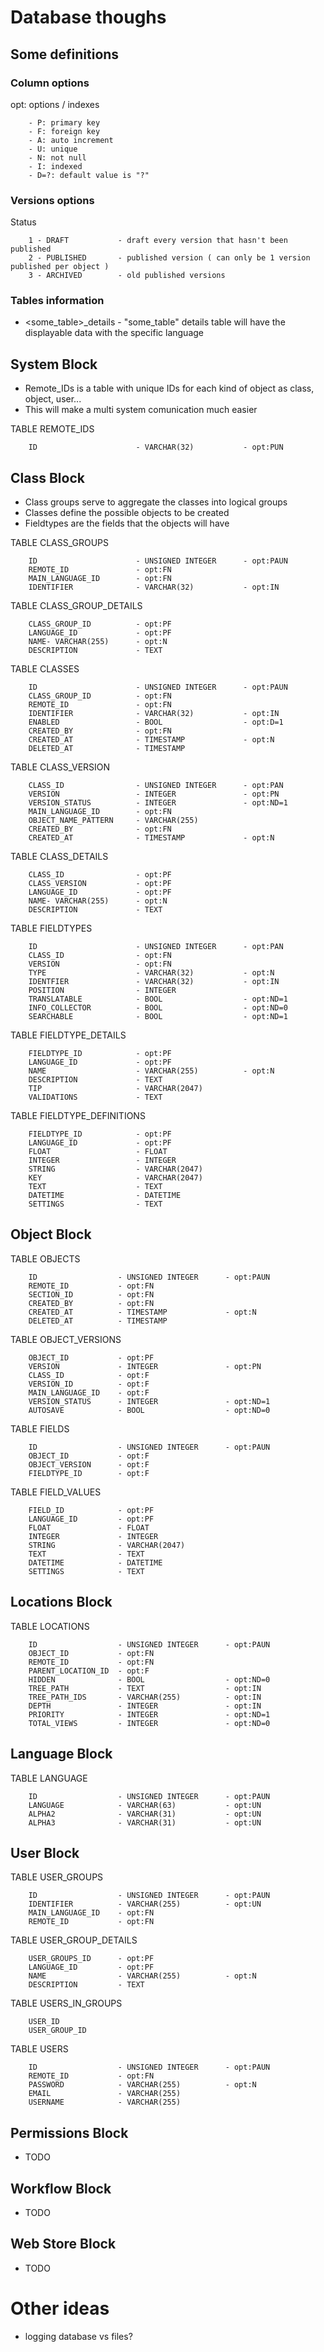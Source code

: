 # Database thoughs

## Some definitions

### Column options
opt: options / indexes
```
	- P: primary key
	- F: foreign key
	- A: auto increment
	- U: unique
	- N: not null
	- I: indexed
	- D=?: default value is "?"
```

### Versions options
Status
```
	1 - DRAFT			- draft every version that hasn't been published
	2 - PUBLISHED		- published version ( can only be 1 version published per object )
	3 - ARCHIVED		- old published versions
```

### Tables information
* <some_table>_details - "some_table" details table will have the displayable data with the specific language

## System Block

* Remote_IDs is a table with unique IDs for each kind of object as class, object, user...
* This will make a multi system comunication much easier


TABLE REMOTE_IDS
```
	ID						- VARCHAR(32)			- opt:PUN
```

## Class Block

* Class groups serve to aggregate the classes into logical groups
* Classes define the possible objects to be created
* Fieldtypes are the fields that the objects will have

TABLE CLASS_GROUPS
```
	ID						- UNSIGNED INTEGER		- opt:PAUN
	REMOTE_ID				- opt:FN
	MAIN_LANGUAGE_ID		- opt:FN
	IDENTIFIER				- VARCHAR(32)			- opt:IN
```

TABLE CLASS_GROUP_DETAILS
```
	CLASS_GROUP_ID			- opt:PF
	LANGUAGE_ID				- opt:PF
	NAME- VARCHAR(255)		- opt:N
	DESCRIPTION				- TEXT
```

TABLE CLASSES
```
	ID						- UNSIGNED INTEGER		- opt:PAUN
	CLASS_GROUP_ID			- opt:FN
	REMOTE_ID				- opt:FN
	IDENTIFIER				- VARCHAR(32)			- opt:IN
	ENABLED					- BOOL					- opt:D=1
	CREATED_BY				- opt:FN
	CREATED_AT				- TIMESTAMP				- opt:N
	DELETED_AT				- TIMESTAMP
```

TABLE CLASS_VERSION
```
	CLASS_ID				- UNSIGNED INTEGER		- opt:PAN
	VERSION					- INTEGER				- opt:PN
	VERSION_STATUS			- INTEGER				- opt:ND=1
	MAIN_LANGUAGE_ID		- opt:FN
	OBJECT_NAME_PATTERN		- VARCHAR(255)
	CREATED_BY				- opt:FN
	CREATED_AT				- TIMESTAMP				- opt:N
```

TABLE CLASS_DETAILS
```
	CLASS_ID				- opt:PF
	CLASS_VERSION			- opt:PF
	LANGUAGE_ID				- opt:PF
	NAME- VARCHAR(255)		- opt:N
	DESCRIPTION				- TEXT
```

TABLE FIELDTYPES
```
	ID						- UNSIGNED INTEGER		- opt:PAN
	CLASS_ID				- opt:FN
	VERSION					- opt:FN
	TYPE					- VARCHAR(32)			- opt:N
	IDENTFIER				- VARCHAR(32)			- opt:IN
	POSITION				- INTEGER
	TRANSLATABLE			- BOOL					- opt:ND=1
	INFO_COLLECTOR			- BOOL					- opt:ND=0
	SEARCHABLE				- BOOL					- opt:ND=1
```

TABLE FIELDTYPE_DETAILS
```
	FIELDTYPE_ID			- opt:PF
	LANGUAGE_ID				- opt:PF
	NAME					- VARCHAR(255)			- opt:N
	DESCRIPTION				- TEXT
	TIP						- VARCHAR(2047)
	VALIDATIONS				- TEXT
```

TABLE FIELDTYPE_DEFINITIONS
```
	FIELDTYPE_ID			- opt:PF
	LANGUAGE_ID				- opt:PF
	FLOAT					- FLOAT
	INTEGER					- INTEGER
	STRING					- VARCHAR(2047)
	KEY						- VARCHAR(2047)
	TEXT					- TEXT
	DATETIME				- DATETIME
	SETTINGS				- TEXT
```

## Object Block

TABLE OBJECTS
```
	ID					- UNSIGNED INTEGER		- opt:PAUN
	REMOTE_ID			- opt:FN
	SECTION_ID			- opt:FN
	CREATED_BY			- opt:FN
	CREATED_AT			- TIMESTAMP				- opt:N
	DELETED_AT			- TIMESTAMP
```

TABLE OBJECT_VERSIONS
```
	OBJECT_ID			- opt:PF
	VERSION				- INTEGER				- opt:PN
	CLASS_ID			- opt:F
	VERSION_ID			- opt:F
	MAIN_LANGUAGE_ID	- opt:F
	VERSION_STATUS		- INTEGER				- opt:ND=1
	AUTOSAVE			- BOOL					- opt:ND=0
```

TABLE FIELDS
```
	ID					- UNSIGNED INTEGER		- opt:PAUN
	OBJECT_ID			- opt:F
	OBJECT_VERSION		- opt:F
	FIELDTYPE_ID		- opt:F
```

TABLE FIELD_VALUES
```
	FIELD_ID			- opt:PF
	LANGUAGE_ID			- opt:PF
	FLOAT				- FLOAT
	INTEGER				- INTEGER
	STRING				- VARCHAR(2047)
	TEXT				- TEXT
	DATETIME			- DATETIME
	SETTINGS			- TEXT
```

## Locations Block

TABLE LOCATIONS
```
	ID					- UNSIGNED INTEGER		- opt:PAUN
	OBJECT_ID			- opt:FN
	REMOTE_ID			- opt:FN
	PARENT_LOCATION_ID	- opt:F
	HIDDEN				- BOOL					- opt:ND=0
	TREE_PATH			- TEXT					- opt:IN
	TREE_PATH_IDS		- VARCHAR(255)			- opt:IN
	DEPTH				- INTEGER				- opt:IN
	PRIORITY			- INTEGER				- opt:ND=1
	TOTAL_VIEWS			- INTEGER				- opt:ND=0
```

## Language Block

TABLE LANGUAGE
```
	ID					- UNSIGNED INTEGER		- opt:PAUN
	LANGUAGE			- VARCHAR(63)			- opt:UN
	ALPHA2				- VARCHAR(31)			- opt:UN
	ALPHA3				- VARCHAR(31)			- opt:UN
```

## User Block

TABLE USER_GROUPS
```
	ID					- UNSIGNED INTEGER		- opt:PAUN
	IDENTIFIER			- VARCHAR(255)			- opt:UN
	MAIN_LANGUAGE_ID	- opt:FN
	REMOTE_ID			- opt:FN
```

TABLE USER_GROUP_DETAILS
```
	USER_GROUPS_ID		- opt:PF
	LANGUAGE_ID			- opt:PF
	NAME				- VARCHAR(255)			- opt:N
	DESCRIPTION			- TEXT
```

TABLE USERS_IN_GROUPS
```
	USER_ID
	USER_GROUP_ID
```

TABLE USERS
```
	ID					- UNSIGNED INTEGER		- opt:PAUN
	REMOTE_ID			- opt:FN
	PASSWORD			- VARCHAR(255)			- opt:N
	EMAIL				- VARCHAR(255)
	USERNAME			- VARCHAR(255)
```

## Permissions Block
* TODO

## Workflow Block
* TODO

## Web Store Block
* TODO

# Other ideas
- logging database vs files?

